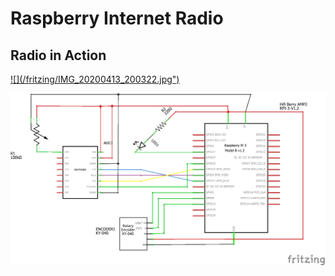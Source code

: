 # Raspberry Internet Radio



## Radio in Action

<a href="./fritzing/radio_in_action.mp4" rel="some text">
![](/fritzing/IMG_20200413_200322.jpg")
</a>

![](fritzing/radio_sketch_schem.png)